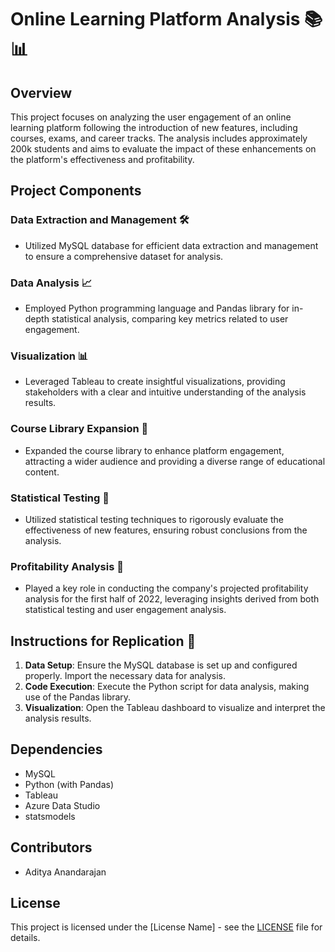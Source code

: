 # Online Learning Platform Analysis 📚📊

## Overview
This project focuses on analyzing the user engagement of an online learning platform following the introduction of new features, including courses, exams, and career tracks. The analysis includes approximately 200k students and aims to evaluate the impact of these enhancements on the platform's effectiveness and profitability.

## Project Components

### Data Extraction and Management 🛠️
- Utilized MySQL database for efficient data extraction and management to ensure a comprehensive dataset for analysis.

### Data Analysis 📈
- Employed Python programming language and Pandas library for in-depth statistical analysis, comparing key metrics related to user engagement.

### Visualization 📊
- Leveraged Tableau to create insightful visualizations, providing stakeholders with a clear and intuitive understanding of the analysis results.

### Course Library Expansion 📖
- Expanded the course library to enhance platform engagement, attracting a wider audience and providing a diverse range of educational content.

### Statistical Testing 🧪
- Utilized statistical testing techniques to rigorously evaluate the effectiveness of new features, ensuring robust conclusions from the analysis.

### Profitability Analysis 💸
- Played a key role in conducting the company's projected profitability analysis for the first half of 2022, leveraging insights derived from both statistical testing and user engagement analysis.

## Instructions for Replication 🔄
1. **Data Setup**: Ensure the MySQL database is set up and configured properly. Import the necessary data for analysis.
2. **Code Execution**: Execute the Python script for data analysis, making use of the Pandas library.
3. **Visualization**: Open the Tableau dashboard to visualize and interpret the analysis results.


## Dependencies
- MySQL
- Python (with Pandas)
- Tableau
- Azure Data Studio
- statsmodels


## Contributors
- Aditya Anandarajan


## License
This project is licensed under the [License Name] - see the [LICENSE](LICENSE) file for details.
